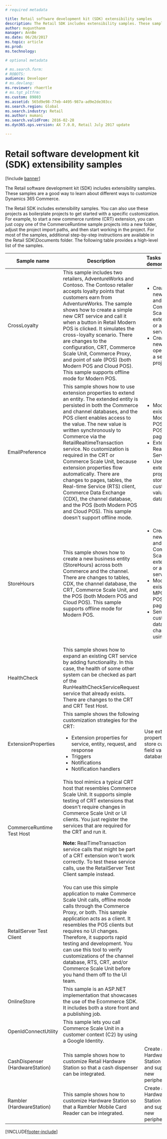 ```yaml
---
# required metadata

title: Retail software development kit (SDK) extensibility samples
description: The Retail SDK includes extensibility samples. These samples are a good way to learn about different ways to customize Commerce.  
author: mugunthanm
manager: AnnBe
ms.date: 06/20/2017
ms.topic: article
ms.prod: 
ms.technology: 

# optional metadata

# ms.search.form: 
# ROBOTS: 
audience: Developer
# ms.devlang: 
ms.reviewer: rhaertle
# ms.tgt_pltfrm: 
ms.custom: 89803
ms.assetid: 565d9e98-77eb-4495-987a-ad9e2de303cc
ms.search.region: Global
ms.search.industry: Retail
ms.author: mumani
ms.search.validFrom: 2016-02-28
ms.dyn365.ops.version: AX 7.0.0, Retail July 2017 update

---
```


# Retail software development kit (SDK) extensibility samples

[!include [banner](../../includes/banner.md)]

The Retail software development kit (SDK) includes extensibility samples. These samples are a good way to learn about different ways to customize Dynamics 365 Commerce.

The Retail SDK includes extensibility samples. You can also use these projects as boilerplate projects to get started with a specific customization. For example, to start a new commerce runtime (CRT) extension, you can just copy one of the CommerceRuntime sample projects into a new folder, adjust the project import paths, and then start working in the project. For most of the samples, additional step-by-step instructions are available in the Retail SDK\\Documents folder. The following table provides a high-level list of the samples.

<table>
<thead>
<tr>
<th>Sample name</th>
<th>Description</th>
<th>Tasks that are demonstrated</th>
</tr>
</thead>
<tbody>
<tr>
<td>CrossLoyalty</td>
<td>This sample includes two retailers, AdventureWorks and Contoso. The Contoso retailer accepts loyalty points that customers earn from AdventureWorks. The sample shows how to create a simple new CRT service and call it when a button in Retail Modern POS is clicked. It simulates the cross-loyalty scenario. There are changes to the configuration, CRT, Commerce Scale Unit, Commerce Proxy, and point of sale (POS) (both Modern POS and Cloud POS). This sample supports offline mode for Modern POS.</td>
<td>
<ul>
<li>Create a new CRT and Commerce Scale Unit extension, or a new service.</li>
<li>Create a new operation as a separate project.</li>
</ul>
</td>
</tr>
<tr>
<td>EmailPreference</td>
<td>This sample shows how to use extension properties to extend an entity. The extended entity is persisted in both the Commerce and channel databases, and the POS client enables access to the value. The new value is written synchronously to Commerce via the RetailRealtimeTransaction service. No customization is required in the CRT or Commerce Scale Unit, because extension properties flow automatically. There are changes to pages, tables, the Real-time Service (RTS) client, Commerce Data Exchange (CDX), the channel database, and the POS (both Modern POS and Cloud POS). This sample doesn't support offline mode.</td>
<td>
<ul>
<li>Modify an existing Modern POS/Cloud POS view or page.</li>
<li>Extend the Real-time Service.</li>
<li>Use extension properties to store custom field values in the database.</li>
</ul>
</td>
</tr>
<tr>
<td>StoreHours</td>
<td>This sample shows how to create a new business entity (StoreHours) across both Commerce and the channel. There are changes to tables, CDX, the channel database, the CRT, Commerce Scale Unit, and the POS (both Modern POS and Cloud POS). This sample supports offline mode for Modern POS.</td>
<td>
<ul>
<li>Create a new CRT and Commerce Scale Unit extension, or a new service.</li>
<li>Modify an existing MPOS/Cloud POS view or page.</li>
<li>Send the custom table data to the channel by using CDX.</li>
</ul>
</td>
</tr>
<tr>
<td>HealthCheck</td>
<td>This sample shows how to expand an existing CRT service by adding functionality. In this case, the health of some other system can be checked as part of the RunHealthCheckServiceRequest service that already exists. There are changes to the CRT and CRT Test Host.</td>
<td></td>
</tr>
<tr>
<td>ExtensionProperties</td>
<td>This sample shows the following customization strategies for the CRT:
<ul>
<li>Extension properties for service, entity, request, and response</li>
<li>Triggers</li>
<li>Notifications</li>
<li>Notification handlers</li>
</ul>
</td>
<td>Use extension properties to store custom field values in a database.</td>
</tr>
<tr>
<td>CommerceRuntime Test Host</td>
<td>This tool mimics a typical CRT host that resembles Commerce Scale Unit. It supports simple testing of CRT extensions that doesn't require changes in Commerce Scale Unit or UI clients. You just register the services that are required for the CRT and run it.
<p><strong>Note:</strong> RealTimeTransaction service calls that might be part of a CRT extension won't work correctly. To test these service calls, use the RetailServer Test Client sample instead.</p>
</td>
<td></td>
</tr>
<tr>
<td>RetailServer Test Client</td>
<td>You can use this simple application to make Commerce Scale Unit calls, offline mode calls through the Commerce Proxy, or both. This sample application acts as a client. It resembles the POS clients but requires no UI changes. Therefore, it supports rapid testing and development. You can use this tool to verify customizations of the channel database, RTS, CRT, and/or Commerce Scale Unit before you hand them off to the UI team.</td>
<td></td>
</tr>
<tr>
<td>OnlineStore</td>
<td>This sample is an ASP.NET implementation that showcases the use of the Ecommerce SDK. It includes both a store front and a publishing job.</td>
<td></td>
</tr>
<tr>
<td>OpenIdConnectUtility</td>
<td>This sample lets you call Commerce Scale Unit in a customer context (C2) by using a Google Identity.</td>
<td></td>
</tr>
<tr>
<td>CashDispenser (HardwareStation)</td>
<td>This sample shows how to customize Retail Hardware Station so that a cash dispenser can be integrated.</td>
<td>Create a new Hardware Station project and support for new peripherals.</td>
</tr>
<tr>
<td>Rambler (HardwareStation)</td>
<td>This sample shows how to customize Hardware Station so that a Rambler Mobile Card Reader can be integrated.</td>
<td>Create a new Hardware Station project and support for new peripherals.</td>
</tr>
</tbody>
</table>


[!INCLUDE[footer-include](../../../includes/footer-banner.md)]